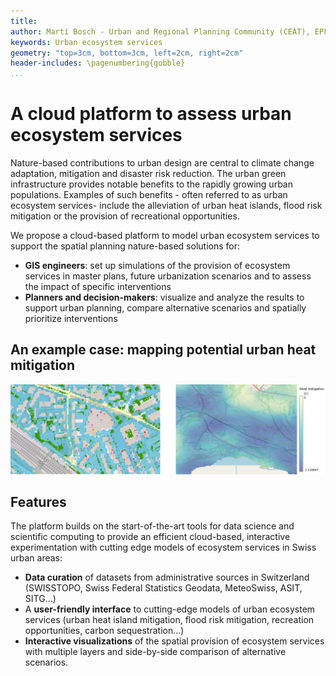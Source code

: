 ```yaml
---
title:
author: Martí Bosch - Urban and Regional Planning Community (CEAT), EPFL - marti.bosch@epfl.ch
keywords: Urban ecosystem services
geometry: "top=3cm, bottom=3cm, left=2cm, right=2cm"
header-includes: \pagenumbering{gobble}
...
```


# A cloud platform to assess urban ecosystem services

Nature-based contributions to urban design are central to climate change adaptation, mitigation and disaster risk reduction. The urban green infrastructure provides notable benefits to the rapidly growing urban populations. Examples of such benefits - often referred to as urban ecosystem services- include the alleviation of urban heat islands, flood risk mitigation or the provision of recreational opportunities.

We propose a cloud-based platform to model urban ecosystem services to support the spatial planning nature-based solutions for:

* **GIS engineers**: set up simulations of the provision of ecosystem services in master plans, future urbanization scenarios and to assess the impact of specific interventions
* **Planners and decision-makers**: visualize and analyze the results to support urban planning, compare alternative scenarios and spatially prioritize interventions

## An example case: mapping potential urban heat mitigation

![Potential urban heat mitigation. The left plot shows the existing tree canopy (in green), whereas the blue pixels highlight candidate locations where new trees could be added (sidewalks, parking lots and other non-built impervious surfaces). The right plot shows the heat mitigation by adding trees to 50% of the candidate locations (blue pixels in the left plot).](reports/figures/figure.png)

## Features

The platform builds on the start-of-the-art tools for data science and scientific computing to provide an efficient cloud-based, interactive experimentation with cutting edge models of ecosystem services in Swiss urban areas:

* **Data curation** of datasets from administrative sources in Switzerland (SWISSTOPO, Swiss Federal Statistics Geodata, MeteoSwiss, ASIT, SITG...)
* A **user-friendly interface** to cutting-edge models of urban ecosystem services (urban heat island mitigation, flood risk mitigation, recreation opportunities, carbon sequestration...)
* **Interactive visualizations** of the spatial provision of ecosystem services with multiple layers and side-by-side comparison of alternative scenarios.



